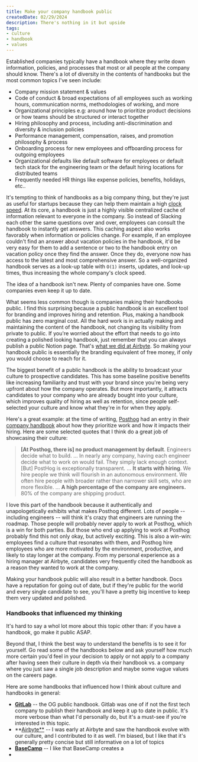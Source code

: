 ```yaml
---
title: Make your company handbook public
createdDate: 02/29/2024
description: There's nothing in it but upside
tags: 
- culture
- handbook
- values
---
```


Established companies typically have a handbook where they write down information, policies, and processes that most or all people at the company should know. There's a lot of diversity in the contents of handbooks but the most common topics I've seen include: 
- Company mission statement & values 
- Code of conduct & broad expectations of all employees such as working hours, communication norms, methodologies of working, and more
- Organizational principles e.g: around how to prioritize product decisions or how teams should be structured or interact together
- Hiring philosophy and process, including anti-discrimination and diversity & inclusion policies
- Performance management, compensation, raises, and promotion philosophy & process
- Onboarding process for new employees and offboarding process for outgoing employees
- Organizational defaults like default software for employees or default tech stack for the engineering team or the default hiring locations for distributed teams
- Frequently needed HR things like expense policies, benefits, holidays, etc..

It's tempting to think of handbooks as a big company thing, but they're just as useful for startups because they can help them maintain a high [clock speed](https://sriramk.com/clock-speed/). At its core, a handbook is just a highly visible centralized cache of information relevant to everyone in the company. So instead of Slacking each other the same questions over and over, employees can consult the handbook to instantly get answers. This caching aspect also works favorably when information or policies change. For example, if an employee couldn't find an answer about vacation policies in the handbook, it'd be very easy for them to add a sentence or two to the handbook entry on vacation policy once they find the answer. Once they do, everyone now has access to the latest and most comprehensive answer. So a well-organized handbook serves as a look-up table with `O(1)` inserts, updates, and look-up times, thus increasing the whole company's clock speed. 
 
The idea of a handbook isn't new. Plenty of companies have one. Some companies even keep it up to date. 

What seems less common though is companies making their handbooks public. I find this surprising because a public handbook is an excellent tool for branding and improves hiring and retention. Plus, making a handbook public has zero marginal cost. All the hard work is in actually making and maintaining the content of the handbook, not changing its visibility from private to public. If you're worried about the effort that needs to go into creating a polished looking handbook, just remember that you can always publish a public Notion page. That's [what we did at Airbyte](https://handbook.airbyte.com). So making your handbook public is essentially the branding equivalent of free money, if only you would choose to reach for it.

The biggest benefit of a public handbook is the ability to broadcast your culture to prospective candidates. This has some baseline positive benefits like increasing familiarity and trust with your brand since you're being very upfront about how the company operates. But more importantly, it attracts candidates to your company who are already bought into your culture, which improves quality of hiring as well as retention, since people self-selected your culture and know what they're in for when they apply. 

Here's a great example: at the time of writing, [Posthog](posthog.com) had an entry in their [company handbook](https://posthog.com/handbook/world-class-engineering) about how they prioritize work and how it impacts their hiring. Here are some selected quotes that I think do a great job of showcasing their culture: 

>   **[At Posthog, there is] no product management by default**. Engineers decide what to build. 
>  ...
>  In nearly any company, having each engineer decide what to work on would fail. They simply lack enough context. [But] PostHog is exceptionally transparent. 
>  ...
>  **It starts with hiring**. We hire people we think will flourish in an autonomous environment. We often hire people with broader rather than narrower skill sets, who are more flexible. 
>  ...
>  **A high percentage of the company are engineers.** 80% of the company are shipping product. 

I love this part of the handbook because it authentically and unapologetically exhibits what makes Posthog different. Lots of people -- including engineers -- will think it's crazy that engineers are running the roadmap. Those people will probably never apply to work at Posthog, which is a win for both parties. But those who end up applying to work at Posthog probably find this not only okay, but actively exciting. This is also a win-win: employees find a culture that resonates with them, and Posthog hire employees who are more motivated by the environment, productive, and likely to stay longer at the company. From my personal experience as a hiring manager at Airbyte, candidates very frequently cited the handbook as a reason they wanted to work at the company. 

Making your handbook public will also result in a better handbook. Docs have a reputation for going out of date, but if they're public for the world and every single candidate to see, you'll have a pretty big incentive to keep them very updated and polished. 

### Handbooks that influenced my thinking
It's hard to say a whol lot more about this topic other than: if you have a handbook, go make it public ASAP. 

Beyond that, I think the best way to understand the benefits is to see it for yourself. Go read some of the handbooks below and ask yourself how much more certain you'd feel in your decision to apply or not apply to a company after having seen their culture in depth via their handbook vs. a company where you just saw a single job description and maybe some vague values on the careers page. 

Here are some handbooks that influenced how I think about culture and handbooks in general: 

- **[GitLab](https://handbook.gitlab.com)** -- the OG public handbook. Gitlab was one of if not the first tech company to publish their handbook and keep it up to date in public. It's more verbose than what I'd personally do, but it's a must-see if you're interested in this topic. 
- **[Airbyte**](handbook.airbyte.com) -- I was early at Airbyte and saw the handbook evolve with our culture, and I contributed to it as well. I'm biased, but I like that it's generally pretty concise but still informative on a lot of topics
- [**BaseCamp**](https://basecamp.com/handbook) -- I like that BaseCamp creates a 
- 